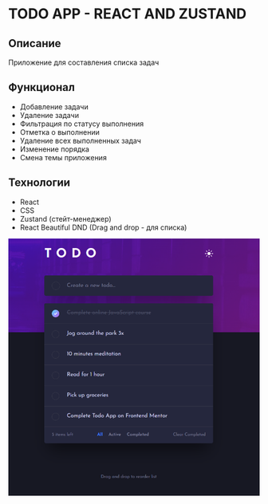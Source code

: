 # TODO APP - REACT AND ZUSTAND

## Описание

Приложение для составления списка задач

## Функционал

- Добавление задачи
- Удаление задачи
- Фильтрация по статусу выполнения
- Отметка о выполнении
- Удаление всех выполненных задач
- Изменение порядка
- Смена темы приложения

## Технологии

- React
- CSS
- Zustand (стейт-менеджер)
- React Beautiful DND (Drag and drop - для списка)

![Скриншот приложения](./public/Screenshot.png)
